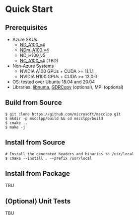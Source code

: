 # Quick Start

## Prerequisites

* Azure SKUs
    * [ND_A100_v4](https://learn.microsoft.com/en-us/azure/virtual-machines/nda100-v4-series)
    * [NDm_A100_v4](https://learn.microsoft.com/en-us/azure/virtual-machines/ndm-a100-v4-series)
    * ND_H100_v5
    * [NC_A100_v4](https://learn.microsoft.com/en-us/azure/virtual-machines/nc-a100-v4-series) (TBD)
* Non-Azure Systems
    * NVIDIA A100 GPUs + CUDA >= 11.1.1
    * NVIDIA H100 GPUs + CUDA >= 12.0.0
* OS: tested over Ubuntu 18.04 and 20.04
* Libraries: [libnuma](https://github.com/numactl/numactl), [GDRCopy](https://github.com/NVIDIA/gdrcopy) (optional), MPI (optional)

## Build from Source

```
$ git clone https://github.com/microsoft/mscclpp.git
$ mkdir -p mscclpp/build && cd mscclpp/build
$ cmake ..
$ make -j
```

## Install from Source

```
# Install the generated headers and binaries to /usr/local
$ cmake --install . --prefix /usr/local
```

## Install from Package

TBU

## (Optional) Unit Tests

TBU
